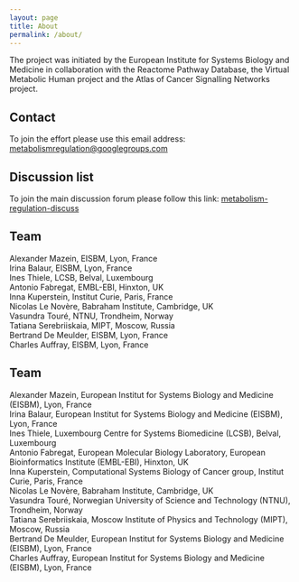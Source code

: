```yaml
---
layout: page
title: About
permalink: /about/
---
```


The project was initiated by the European Institute for Systems Biology and Medicine in collaboration with the Reactome Pathway Database, the Virtual Metabolic Human project and the Atlas of Cancer Signalling Networks project.

## Contact

To join the effort please use this email address:<br />
[metabolismregulation@googlegroups.com](mailto:metabolismregulation@googlegroups.com)

## Discussion list

To join the main discussion forum please follow this link: [metabolism-regulation-discuss](https://groups.google.com/forum/#!forum/metabolism-regulation-discuss)

## Team

Alexander Mazein, EISBM, Lyon, France  
Irina Balaur, EISBM, Lyon, France  
Ines Thiele, LCSB, Belval, Luxembourg  
Antonio Fabregat, EMBL-EBI, Hinxton, UK  
Inna Kuperstein, Institut Curie, Paris, France  
Nicolas Le Novère, Babraham Institute, Cambridge, UK  
Vasundra Touré, NTNU, Trondheim, Norway  
Tatiana Serebriiskaia, MIPT, Moscow, Russia  
Bertrand De Meulder, EISBM, Lyon, France  
Charles Auffray, EISBM, Lyon, France  

## Team

Alexander Mazein, European Institut for Systems Biology and Medicine (EISBM), Lyon, France  
Irina Balaur, European Institut for Systems Biology and Medicine (EISBM), Lyon, France  
Ines Thiele, Luxembourg Centre for Systems Biomedicine (LCSB), Belval, Luxembourg  
Antonio Fabregat, European Molecular Biology Laboratory, European Bioinformatics Institute (EMBL-EBI), Hinxton, UK  
Inna Kuperstein, Computational Systems Biology of Cancer group, Institut Curie, Paris, France  
Nicolas Le Novère, Babraham Institute, Cambridge, UK  
Vasundra Touré, Norwegian University of Science and Technology (NTNU), Trondheim, Norway  
Tatiana Serebriiskaia, Moscow Institute of Physics and Technology (MIPT), Moscow, Russia  
Bertrand De Meulder, European Institut for Systems Biology and Medicine (EISBM), Lyon, France  
Charles Auffray, European Institut for Systems Biology and Medicine (EISBM), Lyon, France  



